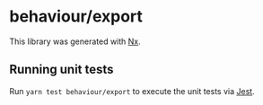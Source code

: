 # behaviour/export

This library was generated with [Nx](https://nx.dev).

## Running unit tests

Run `yarn test behaviour/export` to execute the unit tests via [Jest](https://jestjs.io).
